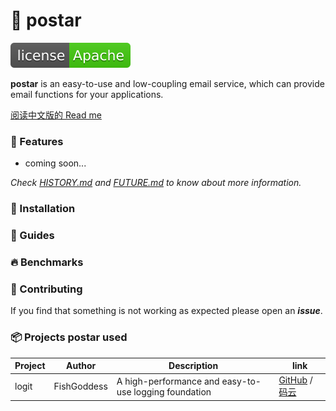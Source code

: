 # 📝 postar

[![License](_icon/license.svg)](https://www.apache.org/licenses/LICENSE-2.0.html)

**postar** is an easy-to-use and low-coupling email service, which can provide email functions for your applications.

[阅读中文版的 Read me](./README.md)

### 🥇 Features

* coming soon...

_Check [HISTORY.md](./HISTORY.md) and [FUTURE.md](./FUTURE.md) to know about more information._

### 🚀 Installation

### 📖 Guides

### 🔥 Benchmarks

### 👥 Contributing

If you find that something is not working as expected please open an _**issue**_.

### 📦 Projects postar used

| Project | Author | Description | link |
| -----------|--------|-------------|------------------|
| logit | FishGoddess | A high-performance and easy-to-use logging foundation | [GitHub](https://github.com/FishGoddess/logit) / [码云](https://gitee.com/FishGoddess/logit) |

